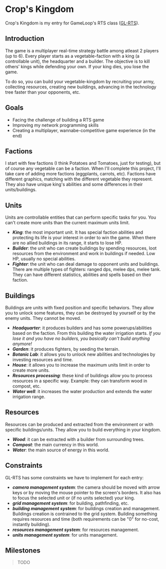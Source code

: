 # Crop's Kingdom

Crop's Kingdom is my entry for GameLoop's RTS class ([GL-RTS](https://forum.gameloop.it/d/566-gl-rts-build-a-multiplayer-rts-with-gameloop)).

## Introduction

The game is a multiplayer real-time strategy battle among atleast 2 players (up to 6). Every player starts as a vegetable-faction with a king (a controllable unit), the headquarter and a builder. The objective is to kill others' kings while defending your own. If your king dies, you lose the game.

To do so, you can build your vegetable-kingdom by recruiting your army, collecting resources, creating new buildings, advancing in the technology tree faster than your opponents, etc.

## Goals

* Facing the challenge of building a RTS game
* Improving my network programming skills
* Creating a multiplayer, wannabe-competitive game experience (in the end)

## Factions

I start with few factions (I think Potatoes and Tomatoes, just for testing), but of course any vegetable can be a faction. When I'll complete this project, I'll take care of adding more factions (eggplants, carrots, etc).
Factions have different graphics, matching with the different vegetable they represent. They also have unique king's abilities and some differences in their units/buildings.

## Units

Units are controllable entities that can perform specific tasks for you. You can't create more units than the current maximum units limit.

* __*King*__: the most important unit. It has special faction abilities and protecting its life is your interest in order to win the game. When there are no allied buildings in its range, it starts to lose HP.
* __*Builder*__: the unit who can create buildings by spending resources, loot resources from the environment and work in buildings if needed. Low HP, usually no special abilities.
* __*Fighter*__: the unit who can deal damage to opponent units and buildings. There are multiple types of fighters: ranged dps, melee dps, melee tank. They can have different statistics, abilities and spells based on their faction.

## Buildings

Buildings are units with fixed position and specific behaviors. They allow you to unlock some features, they can be destroyed by yourself or by the enemy units. They cannot be moved.

* __*Headquarter*__: it produces builders and has some powerups/abilities based on the faction. From this building the water irrigation starts. _If you lose it and you have no builders, you basically can't build anything anymore!_
* __*Garden*__: it produces fighters, by seeding the terrain.
* __*Botanic Lab*__: it allows you to unlock new abilities and technologies by investing resources and time.
* __*House*__: it allows you to increase the maximum units limit in order to create more units.
* __*Resources processing*__: these kind of buildings allow you to process resources in a specific way. Example: they can transform wood in compost, etc.
* __*Water well*__: it increases the water production and extends the water irrigation range.

## Resources

Resources can be produced and extracted from the environment or with specific buildings/units. They allow you to build everything in your kingdom.

* __*Wood*__: it can be extracted with a builder from surrounding trees.
* __*Compost*__: the main currency in this world.
* __*Water*__: the main source of energy in this world.

## Constraints

GL-RTS has some constraints we have to implement for each entry:

* __*camera management system*__: the camera should be moved with arrow keys or by moving the mouse pointer to the screen's borders. It also has to focus the selected unit or (if no units selected) your king.
* __*grid management system*__: for building, pathfinding, etc.
* __*building management system*__: for buildings creation and management. Buildings creation is contrained to the grid system. Building something requires resources and time (both requirements can be "0" for no-cost, instantly building).
* __*resources management system*__: for resources management.
* __*units management system*__: for units management.

## Milestones

> TODO